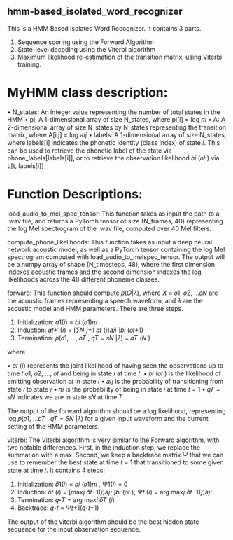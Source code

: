 ## hmm-based_isolated_word_recognizer

This is a HMM Based Isolated Word Recognizer. It contains 3 parts.

1. Sequence scoring using the Forward Algorithm
2. State-level decoding using the Viterbi algorithm
3. Maximum likelihood re-estimation of the transition matrix, using Viterbi training.

# MyHMM class description:

• N_states: An integer value representing the number of total states in the HMM
• pi: A 1-dimensional array of size N_states, where pi[i] = log 𝜋𝑖
• A: A 2-dimensional array of size N_states by N_states representing the transition matrix, where A[i,j] = log 𝑎𝑖𝑗
• labels: A 1-dimensional array of size N_states, where labels[i] indicates the phonetic identity (class index) of state 𝑖. This can be used to retrieve the phonetic label of the state via phone_labels[labels[i]], or to retrieve the observation likelihood 𝑏𝑖 (𝑜𝑡 ) via L[t, labels[i]]

# Function Descriptions:

load_audio_to_mel_spec_tensor: This function takes as input the path to a .wav file, and returns a PyTorch tensor of size (N_frames, 40) representing the log Mel spectrogram of the .wav file, computed over 40 Mel filters.

compute_phone_likelihoods: This function takes as input a deep neural network acoustic model, as well as a PyTorch tensor containing the log Mel spectrogram computed with load_audio_to_melspec_tensor. The output will be a numpy array of shape (N_timesteps, 48), where the first dimension indexes acoustic frames and the second dimension indexes the log likelihoods across the 48 different phoneme classes.

forward: This function should compute 𝑝(𝑂|𝜆), where 𝑋 = 𝑜1, 𝑜2, ...𝑜𝑁 are the acoustic frames representing a speech waveform, and 𝜆 are the acoustic model and HMM parameters. There are three steps.

1. Initialization: 𝛼1(𝑖) = 𝑏𝑖 (𝑜1)𝜋𝑖
2. Induction: 𝛼𝑡+1(𝑖) = [∑𝑁 𝑗=1 𝛼𝑡 (𝑗)𝑎𝑗𝑖 ]𝑏𝑖 (𝑜𝑡+1)
3. Termination: 𝑝(𝑜1, ..., 𝑜𝑇 , 𝑞𝑇 = 𝑠𝑁 |𝜆) = 𝛼𝑇 (𝑁 )

where

• 𝛼𝑡 (𝑖) represents the joint likelihood of having seen the observations up to time 𝑡 𝑜1, 𝑜2, ..., 𝑜𝑡 and being in state 𝑖 at time 𝑡.
• 𝑏𝑖 (𝑜𝑡 ) is the likelihood of emitting observation 𝑜𝑡 in state 𝑖
• 𝑎𝑖𝑗 is the probability of transitioning from state 𝑖 to state 𝑗
• 𝜋𝑖 is the probability of being in state 𝑖 at time 𝑡 = 1
• 𝑞𝑇 = 𝑠𝑁 indicates we are in state 𝑠𝑁 at time 𝑇

The output of the forward algorithm should be a log likelihood, representing log 𝑝(𝑜1, ...𝑜𝑇 , 𝑞𝑇 = 𝑆𝑁 |𝜆) for a given input waveform and the current setting of the HMM parameters.

viterbi: The Viterbi algorithm is very similar to the Forward algorithm, with two notable differences. First, in the induction step, we replace the summation with a max. Second, we keep a backtrace matrix Ψ that we can use to remember the best state at time 𝑡 − 1 that transitioned to some given state at time 𝑡. It contains 4 steps:

1. Initialization: 𝛿1(𝑖) = 𝑏𝑖 (𝑜1)𝜋𝑖 , Ψ1(𝑖) = 0
2. Induction: 𝛿𝑡 (𝑖) = [max𝑗 𝛿𝑡−1(𝑗)𝑎𝑗𝑖 ]𝑏𝑖 (𝑜𝑡 ), Ψ𝑡 (𝑖) = arg max𝑗 𝛿𝑡−1(𝑗)𝑎𝑗𝑖
3. Termination: 𝑞⋆𝑇 = arg max𝑖 𝛿𝑇 (𝑖)
4. Backtrace: 𝑞⋆𝑡 = Ψ𝑡+1(𝑞⋆𝑡+1)

The output of the viterbi algorithm should be the best hidden state sequence for the input observation sequence.
